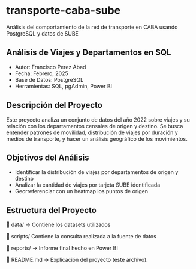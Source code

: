 # transporte-caba-sube
Análisis del comportamiento de la red de transporte en CABA usando PostgreSQL y datos de SUBE
## **Análisis de Viajes y Departamentos en SQL**
* Autor: Francisco Perez Abad
* Fecha: Febrero, 2025
* Base de Datos: PostgreSQL
* Herramientas: SQL, pgAdmin, Power BI

## **Descripción del Proyecto**
Este proyecto analiza un conjunto de datos del año 2022 sobre viajes y su relación con los departamentos censales de origen y destino. Se busca entender patrones de movilidad, distribución de viajes por duración y medios de transporte, y hacer un análisis geográfico de los movimientos.

## **Objetivos del Análisis**

* Identificar la distribución de viajes por departamentos de origen y destino
* Analizar la cantidad de viajes por tarjeta SUBE identificada
* Georreferenciar con un heatmap los puntos de origen

## **Estructura del Proyecto**
📁 data/ → Contiene los datasets utilizados

📁 scripts/ Contiene la consulta realizada a la fuente de datos

📁 reports/ → Informe final hecho en Power BI

📄 README.md → Explicación del proyecto (este archivo).


